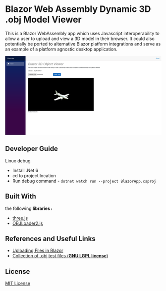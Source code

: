 # Blazor Web Assembly Dynamic 3D .obj Model Viewer
This is a Blazor WebAssembly app which uses Javascript interoperability to allow a user to upload and view a 3D model in their browser. It could also potentially be ported to alternative Blazor platform integrations and serve as an example of a platform agnostic desktop application. 

![Example Image](docs/image.png)

## Developer Guide
Linux debug
- Install .Net 6
- cd to project location
- Run debug command - `dotnet watch run --project BlazorApp.csproj`

## Built With
the following **libraries :**
- [three.js](https://github.com/mrdoob/three.js/)
- [OBJLoader2.js](https://github.com/kaisalmen/WWOBJLoader)

## References and Useful Links
- [Uploading Files in Blazor](https://docs.microsoft.com/en-us/aspnet/core/blazor/file-uploads?view=aspnetcore-6.0&pivots=webassembly)
- [Collection of .obj test files (**GNU LGPL license**)](https://people.sc.fsu.edu/~jburkardt/data/obj/obj.html)

## License
[MIT License](https://github.com/kor-pixel/Blazor-Web-Assembly-Dyanmic-3D-.obj-Model-Viewer/blob/main/LICENSE)

